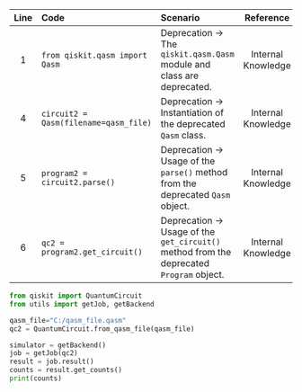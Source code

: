| Line | Code | Scenario | Reference | Artifact | Refactoring |
| :--: | :--- | :------- | :-------: | :------- | :---------- |
| 1 | `from qiskit.qasm import Qasm` | Deprecation -> The `qiskit.qasm.Qasm` module and class are deprecated. | Internal Knowledge | `qiskit.qasm.Qasm` | `from qiskit import QuantumCircuit` |
| 4 | `circuit2 = Qasm(filename=qasm_file)` | Deprecation -> Instantiation of the deprecated `Qasm` class. | Internal Knowledge | `Qasm` | `qc2 = QuantumCircuit.from_qasm_file(qasm_file)` |
| 5 | `program2 = circuit2.parse()` | Deprecation -> Usage of the `parse()` method from the deprecated `Qasm` object. | Internal Knowledge | `circuit2.parse()` | (Removed) |
| 6 | `qc2 = program2.get_circuit()` | Deprecation -> Usage of the `get_circuit()` method from the deprecated `Program` object. | Internal Knowledge | `program2.get_circuit()` | (Removed) |


```python
from qiskit import QuantumCircuit
from utils import getJob, getBackend

qasm_file="C:/qasm_file.qasm"
qc2 = QuantumCircuit.from_qasm_file(qasm_file)

simulator = getBackend()
job = getJob(qc2)
result = job.result()
counts = result.get_counts()
print(counts)
```